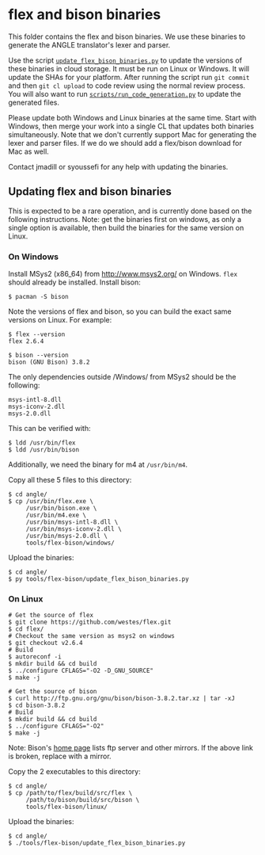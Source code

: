 # flex and bison binaries

This folder contains the flex and bison binaries. We use these binaries to
generate the ANGLE translator's lexer and parser.

Use the script [`update_flex_bison_binaries.py`](update_flex_bison_binaries.py)
to update the versions of these binaries in cloud storage. It must be run on
Linux or Windows. It will update the SHAs for your platform. After running the
script run `git commit` and then `git cl upload` to code review using the normal
review process. You will also want to run
[`scripts/run_code_generation.py`](../../scripts/run_code_generation.py) to
update the generated files.

Please update both Windows and Linux binaries at the same time. Start with
Windows, then merge your work into a single CL that updates both binaries
simultaneously. Note that we don't currently support Mac for generating the
lexer and parser files. If we do we should add a flex/bison download for Mac
as well.

Contact jmadill or syoussefi for any help with updating the binaries.

## Updating flex and bison binaries

This is expected to be a rare operation, and is currently done based on the
following instructions.  Note: get the binaries first on windows, as only a
single option is available, then build the binaries for the same version on
Linux.

### On Windows

Install MSys2 (x86_64) from http://www.msys2.org/ on Windows.  `flex` should
already be installed.  Install bison:

```
$ pacman -S bison
```

Note the versions of flex and bison, so you can build the exact same versions on Linux.
For example:

```
$ flex --version
flex 2.6.4

$ bison --version
bison (GNU Bison) 3.8.2
```

The only dependencies outside /Windows/ from MSys2 should be the following:

```
msys-intl-8.dll
msys-iconv-2.dll
msys-2.0.dll
```

This can be verified with:

```
$ ldd /usr/bin/flex
$ ldd /usr/bin/bison
```

Additionally, we need the binary for m4 at `/usr/bin/m4`.

Copy all these 5 files to this directory:

```
$ cd angle/
$ cp /usr/bin/flex.exe \
     /usr/bin/bison.exe \
     /usr/bin/m4.exe \
     /usr/bin/msys-intl-8.dll \
     /usr/bin/msys-iconv-2.dll \
     /usr/bin/msys-2.0.dll \
     tools/flex-bison/windows/
```

Upload the binaries:

```
$ cd angle/
$ py tools/flex-bison/update_flex_bison_binaries.py
```

### On Linux

```
# Get the source of flex
$ git clone https://github.com/westes/flex.git
$ cd flex/
# Checkout the same version as msys2 on windows
$ git checkout v2.6.4
# Build
$ autoreconf -i
$ mkdir build && cd build
$ ../configure CFLAGS="-O2 -D_GNU_SOURCE"
$ make -j
```

```
# Get the source of bison
$ curl http://ftp.gnu.org/gnu/bison/bison-3.8.2.tar.xz | tar -xJ
$ cd bison-3.8.2
# Build
$ mkdir build && cd build
$ ../configure CFLAGS="-O2"
$ make -j
```

Note: Bison's [home page][Bison] lists ftp server and other mirrors.  If the
above link is broken, replace with a mirror.

Copy the 2 executables to this directory:

```
$ cd angle/
$ cp /path/to/flex/build/src/flex \
     /path/to/bison/build/src/bison \
     tools/flex-bison/linux/
```

Upload the binaries:

```
$ cd angle/
$ ./tools/flex-bison/update_flex_bison_binaries.py
```

[Bison]: https://www.gnu.org/software/bison/
